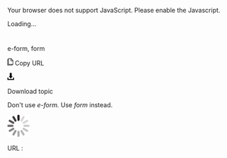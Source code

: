Your browser does not support JavaScript. Please enable the Javascript.

Loading...

# 

e-form, form

![Copy URL](media/e-form-form/Copy.png)
Copy URL

![Download](media/e-form-form/Download.png)

Download topic

Don't use *e-form.* Use *form* instead. 

![In progress](media/e-form-form/activity-large.gif)

URL :
